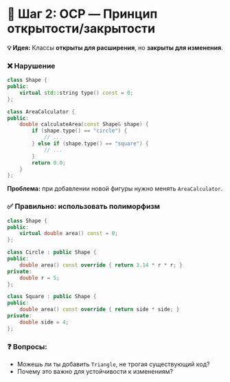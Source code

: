 # 🔹 Шаг 2: OCP — Принцип открытости/закрытости

**💡 Идея:** Классы **открыты для расширения**, но **закрыты для изменения**.

### ❌ Нарушение

```cpp
class Shape {
public:
    virtual std::string type() const = 0;
};

class AreaCalculator {
public:
    double calculateArea(const Shape& shape) {
        if (shape.type() == "circle") {
            // ...
        } else if (shape.type() == "square") {
            // ...
        }
        return 0.0;
    }
};
```

**Проблема:** при добавлении новой фигуры нужно менять `AreaCalculator`.

### ✅ Правильно: использовать полиморфизм

```cpp
class Shape {
public:
    virtual double area() const = 0;
};

class Circle : public Shape {
public:
    double area() const override { return 3.14 * r * r; }
private:
    double r = 5;
};

class Square : public Shape {
public:
    double area() const override { return side * side; }
private:
    double side = 4;
};
```

### ❓ Вопросы:

* Можешь ли ты добавить `Triangle`, не трогая существующий код?
* Почему это важно для устойчивости к изменениям?
